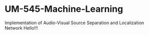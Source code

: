 # UM-545-Machine-Learning
Implementation of Audio-Visual Source Separation and Localization Network
Hello!!!